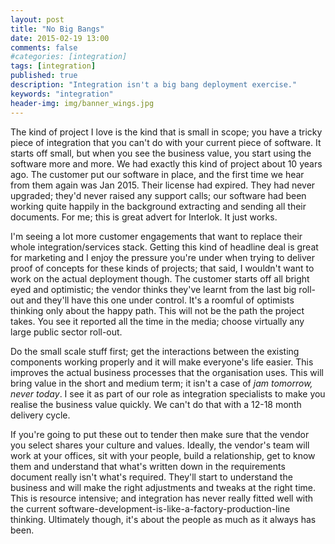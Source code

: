 ```yaml
---
layout: post
title: "No Big Bangs"
date: 2015-02-19 13:00
comments: false
#categories: [integration]
tags: [integration]
published: true
description: "Integration isn't a big bang deployment exercise."
keywords: "integration"
header-img: img/banner_wings.jpg
---
```


The kind of project I love is the kind that is small in scope; you have a tricky piece of integration that you can't do with your current piece of software. It starts off small, but when you see the business value, you start using the software more and more. We had exactly this kind of project about 10 years ago. The customer put our software in place, and the first time we hear from them again was Jan 2015. Their license had expired. They had never upgraded; they'd never raised any support calls; our software had been working quite happily in the background extracting and sending all their documents. For me; this is great advert for Interlok. It just works.

<!-- more -->

I'm seeing a lot more customer engagements that want to replace their whole integration/services stack. Getting this kind of headline deal is great for marketing and I enjoy the pressure you're under when trying to deliver proof of concepts for these kinds of projects; that said, I wouldn't want to work on the actual deployment though. The customer starts off all bright eyed and optimistic; the vendor thinks they've learnt from the last big roll-out and they'll have this one under control. It's a roomful of optimists thinking only about the happy path. This will not be the path the project takes. You see it reported all the time in the media; choose virtually any large public sector roll-out.

Do the small scale stuff first; get the interactions between the existing components working properly and it will make everyone's life easier. This improves the actual business processes that the organisation uses. This will bring value in the short and medium term; it isn't a case of _jam tomorrow, never today_. I see it as part of our role as integration specialists to make you realise the business value quickly. We can't do that with a 12-18 month delivery cycle.

If you're going to put these out to tender then make sure that the vendor you select shares your culture and values. Ideally, the vendor's team will work at your offices, sit with your people, build a relationship, get to know them and understand that what's written down in the requirements document really isn't what's required. They'll start to understand the business and will make the right adjustments and tweaks at the right time. This is resource intensive; and integration has never really fitted well with the current software-development-is-like-a-factory-production-line thinking. Ultimately though, it's about the people as much as it always has been.


